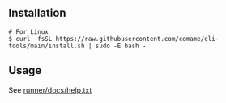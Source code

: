 ## Installation

```
# For Linux
$ curl -fsSL https://raw.githubusercontent.com/comame/cli-tools/main/install.sh | sudo -E bash -
```

## Usage

See [runner/docs/help.txt](runner/docs/help.txt)
